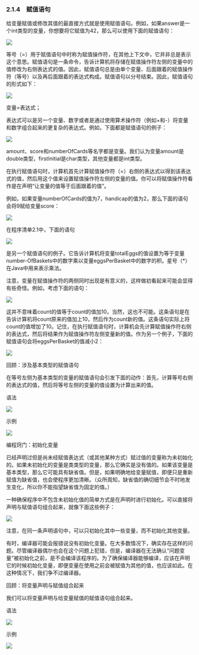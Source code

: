    

### 2.1.4　赋值语句

给变量赋值或修改其值的最直接方式就是使用赋值语句。例如，如果answer是一个int类型的变量，你想要将它赋值为42，那么可以使用下面的赋值语句：

![](../Images/image09513.gif)

等号（=）用于赋值语句中时称为赋值操作符，在其他上下文中，它并非总是表示这个意思。赋值语句是一条命令，告诉计算机将存储在赋值操作符左侧的变量中的值修改为右侧表达式的值。因此，赋值语句总是由单个变量、后面跟着的赋值操作符（等号）以及再后面跟着的表达式构成。赋值语句以分号结束。因此，赋值语句的形式如下：

![](0-Assets/Epubook/程序员编程语言经典合集（计算机科学丛书5册套装），javapython编程语言含经典教材龙书《编译原理》%20(Bruce%20Eckel%20%20Alfred%20V.%20Aho%20%20Monica%20S.%20Lam%20etc.)%20(Z-Library)/images/image09514.jpeg)

变量=表达式；

表达式可以是另一个变量、数字或者是通过使用算术操作符（例如+和-）将变量和数字组合起来的更复杂的表达式。例如，下面都是赋值语句的例子：

![](../Images/image09515.gif)

amount、score和numberOfCards等名字都是变量。我们认为变量amount是double类型，firstInitial是char类型，其他变量都是int类型。

在执行赋值语句时，计算机首先计算赋值操作符（=）右侧的表达式以得到该表达式的值，然后用这个值来设置赋值操作符左侧的变量的值。你可以将赋值操作符看作是在声明“让变量的值等于后面跟着的值”。

例如，如果变量numberOfCards的值为7，handicap的值为2，那么下面的语句会将9赋给变量score：

![](../Images/image09516.gif)

在程序清单2.1中，下面的语句

![](../Images/image09517.gif)

是另一个赋值语句的例子。它告诉计算机将变量totalEggs的值设置为等于变量number-OfBaskets中的数字乘以变量eggsPerBasket中的数字的积。星号（*）在Java中用来表示乘法。

注意，变量在赋值操作符的两侧同时出现是有意义的，这样做初看起来可能会显得有些奇怪。例如，考虑下面的语句：

![](../Images/image09518.gif)

这并不意味着count的值等于count的值加10，当然，这也不可能。这条语句是在告诉计算机将count原来的值加上10，然后作为count新的值。这条语句实际上将count的值增加了10。记住，在执行赋值语句时，计算机会先计算赋值操作符右侧的表达式，然后将结果作为赋值操作符左侧变量新的值。作为另一个例子，下面的赋值语句会将eggsPerBasket的值减小2：

![](../Images/image09519.gif)

回顾：涉及基本类型的赋值语句

在等号左侧为基本类型的变量的赋值语句会引发下面的动作：首先，计算等号右侧的表达式的值，然后将等号左侧的变量的值设置为计算出来的值。

语法

![](0-Assets/Epubook/程序员编程语言经典合集（计算机科学丛书5册套装），javapython编程语言含经典教材龙书《编译原理》%20(Bruce%20Eckel%20%20Alfred%20V.%20Aho%20%20Monica%20S.%20Lam%20etc.)%20(Z-Library)/images/image09520.jpeg)

示例

![](../Images/image09521.gif)

编程窍门：初始化变量

已经声明过但是尚未经赋值表达式（或其他某种方式）赋过值的变量称为未初始化的。如果未初始化的变量是类类型的变量，那么它确实是没有值的。如果该变量是基本类型，那么它可能具有缺省值。但是，如果明确地给变量赋值，即便只是重新赋值为缺省值，也会使程序更加清晰。（众所周知，缺省值的确切细节会不时地发生变化，所以你不能指望缺省值为固定的值。）

一种确保程序中不包含未初始化值的简单方式是在声明时进行初始化。可以直接将声明与赋值语句组合起来，就像下面这些例子：

![](0-Assets/Epubook/程序员编程语言经典合集（计算机科学丛书5册套装），javapython编程语言含经典教材龙书《编译原理》%20(Bruce%20Eckel%20%20Alfred%20V.%20Aho%20%20Monica%20S.%20Lam%20etc.)%20(Z-Library)/images/image09522.jpeg)

注意，在同一条声明语句中，可以只初始化其中一些变量，而不初始化其他变量。

有时，编译器可能会报错说没有初始化变量。在大多数情况下，确实存在这样的问题。尽管编译器偶尔也会在这个问题上犯错，但是，编译器在无法确认“问题变量”被初始化之前，是不会编译该程序的。为了确保编译器能够编译，应该在声明它的时候初始化变量，即便变量在使用之前会被赋值为其他的值，也应该如此。在这种情况下，我们争不过编译器。

回顾：将变量声明与赋值组合起来

我们可以将变量声明与给变量赋值的赋值语句组合起来。

语法

![](0-Assets/Epubook/程序员编程语言经典合集（计算机科学丛书5册套装），javapython编程语言含经典教材龙书《编译原理》%20(Bruce%20Eckel%20%20Alfred%20V.%20Aho%20%20Monica%20S.%20Lam%20etc.)%20(Z-Library)/images/image09523.jpeg)

示例  

![](0-Assets/Epubook/程序员编程语言经典合集（计算机科学丛书5册套装），javapython编程语言含经典教材龙书《编译原理》%20(Bruce%20Eckel%20%20Alfred%20V.%20Aho%20%20Monica%20S.%20Lam%20etc.)%20(Z-Library)/images/image09524.jpeg)